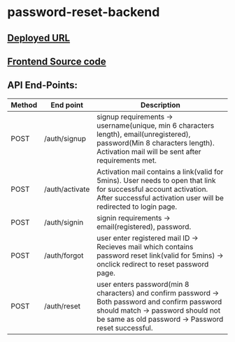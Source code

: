 # password-reset-backend

## [Deployed URL](https://password-reset-api.onrender.com)

## [Frontend Source code](https://github.com/SaiPraneethPegada/password-reset-frontend.git)

## API End-Points:

| Method | End point | Description |
| ---- | ---- | ---- |
| POST | /auth/signup | signup requirements -> username(unique, min 6 characters length), email(unregistered), password(Min 8 characters length). Activation mail will be sent after requirements met. |
| POST | /auth/activate | Activation mail contains a link(valid for 5mins). User needs to open that link for successful account activation. After successful activation user will be redirected to login page. |
| POST | /auth/signin | signin requirements -> email(registered), password. |
| POST | /auth/forgot | user enter registered mail ID -> Recieves mail which contains password reset link(valid for 5mins) -> onclick redirect to reset password page. |
| POST | /auth/reset | user enters password(min 8 characters) and confirm password -> Both password and confirm password should match -> password should not be same as old password -> Password reset successful. |
